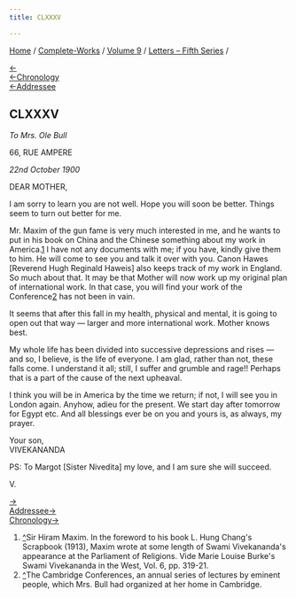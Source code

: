 ```yaml
---
title: CLXXXV

---
```

<div>

[Home](../../../index.htm) / [Complete-Works](../../complete_works.htm)
/ [Volume 9](../volume_9_contents.htm) / [Letters – Fifth
Series](letters_fifth_series_contents.htm) /

[←](184_christina.htm)  
[←Chronology](../../volume_8/epistles_fourth_series/195_sister_christine.htm)  
[←Addressee](168_mother.htm)

## CLXXXV

*To Mrs. Ole Bull*

66, RUE AMPERE

*22nd October 1900*

DEAR MOTHER,

I am sorry to learn you are not well. Hope you will soon be better.
Things seem to turn out better for me.

Mr. Maxim of the gun fame is very much interested in me, and he wants to
put in his book on China and the Chinese something about my work in
America.[1](#fn1) I have not any documents with me; if you have, kindly
give them to him. He will come to see you and talk it over with you.
Canon Hawes \[Reverend Hugh Reginald Haweis\] also keeps track of my
work in England. So much about that. It may be that Mother will now work
up my original plan of international work. In that case, you will find
your work of the Conference[2](#fn2) has not been in vain.

It seems that after this fall in my health, physical and mental, it is
going to open out that way — larger and more international work. Mother
knows best.

My whole life has been divided into successive depressions and rises —
and so, I believe, is the life of everyone. I am glad, rather than not,
these falls come. I understand it all; still, I suffer and grumble and
rage!! Perhaps that is a part of the cause of the next upheaval.

I think you will be in America by the time we return; if not, I will see
you in London again. Anyhow, adieu for the present. We start day after
tomorrow for Egypt etc. And all blessings ever be on you and yours is,
as always, my prayer.

Your son,  
VIVEKANANDA

PS: To Margot \[Sister Nivedita\] my love, and I am sure she will
succeed.

V.

[→](186_alberta.htm)  
[Addressee→](../../volume_8/epistles_fourth_series/197_mother.htm)  
[Chronology→](186_alberta.htm)

</div>

1.  [^](#fn1_1)Sir Hiram Maxim. In the foreword to his book L. Hung
    Chang's Scrapbook (1913), Maxim wrote at some length of Swami
    Vivekananda's appearance at the Parliament of Religions. Vide Marie
    Louise Burke's Swami Vivekananda in the West, Vol. 6, pp. 319-21.
2.  [^](#fn2_1)The Cambridge Conferences, an annual series of lectures
    by eminent people, which Mrs. Bull had organized at her home in
    Cambridge.
